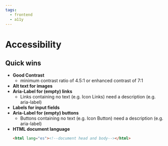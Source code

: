 ```yaml
---
tags:
  - frontend
  - a11y
---
```

# Accessibility

## Quick wins

-  **Good Contrast**
	- minimum contrast ratio of 4.5:1 or enhanced contrast of 7:1
- **Alt text for images**
- **Aria-Label for (empty) links**
	- Links containing no text (e.g. Icon Links) need a description (e.g. aria-label)
- **Labels for input fields**
- **Aria-Label for (empty) buttons**
	- Buttons containing no text (e.g. Icon Button) need a description (e.g. aria-label)
- **HTML document language**  
	```html
	<html lang="es"><!--document head and body--></html> 
	``` 
